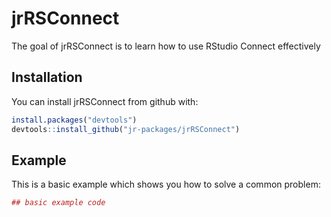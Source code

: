 # jrRSConnect

The goal of jrRSConnect is to learn how to use RStudio Connect effectively

## Installation

You can install jrRSConnect from github with:

``` r 
install.packages("devtools")
devtools::install_github("jr-packages/jrRSConnect")
```

## Example

This is a basic example which shows you how to solve a common problem:

``` r
## basic example code
```
